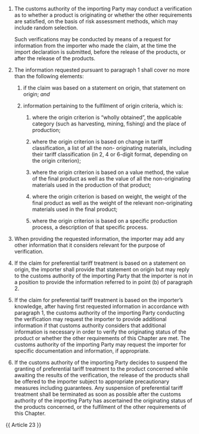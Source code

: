 1. The customs authority of the importing Party may conduct a verification as to whether a product is originating or whether the other requirements are satisfied, on the basis of risk assessment methods, which may include random selection.

    Such verifications may be conducted by means of a request for information from the importer who made the claim, at the time the import declaration is submitted, before the release of the products, or after the release of the products.

2. The information requested pursuant to paragraph 1 shall cover no more than the following elements:

   1. if the claim was based on a statement on origin, that statement on origin; *and*

   2. information pertaining to the fulfilment of origin criteria, which is:

      1. where the origin criterion is “wholly obtained”, the applicable category (such as harvesting, mining, fishing) and the place of production;

      2. where the origin criterion is based on change in tariff classification, a list of all the non- originating materials, including their tariff classification (in 2, 4 or 6-digit format, depending on the origin criterion);

      3. where the origin criterion is based on a value method, the value of the final product as well as the value of all the non-originating materials used in the production of that product;

      4. where the origin criterion is based on weight, the weight of the final product as well as the weight of the relevant non-originating materials used in the final product;

      5. where the origin criterion is based on a specific production process, a description of that specific process.

3. When providing the requested information, the importer may add any other information that it considers relevant for the purpose of verification.

4. If the claim for preferential tariff treatment is based on a statement on origin, the importer shall provide that statement on origin but may reply to the customs authority of the importing Party that the importer is not in a position to provide the information referred to in point (b) of paragraph 2.

5. If the claim for preferential tariff treatment is based on the importer’s knowledge, after having first requested information in accordance with paragraph 1, the customs authority of the importing Party conducting the verification may request the importer to provide additional information if that customs authority considers that additional information is necessary in order to verify the originating status of the product or whether the other requirements of this Chapter are met. The customs authority of the importing Party may request the importer for specific documentation and information, if appropriate.

6. If the customs authority of the importing Party decides to suspend the granting of preferential tariff treatment to the product concerned while awaiting the results of the verification, the release of the products shall be offered to the importer subject to appropriate precautionary measures including guarantees. Any suspension of preferential tariff treatment shall be terminated as soon as possible after the customs authority of the importing Party has ascertained the originating status of the products concerned, or the fulfilment of the other requirements of this Chapter.

{{ Article 23 }}
